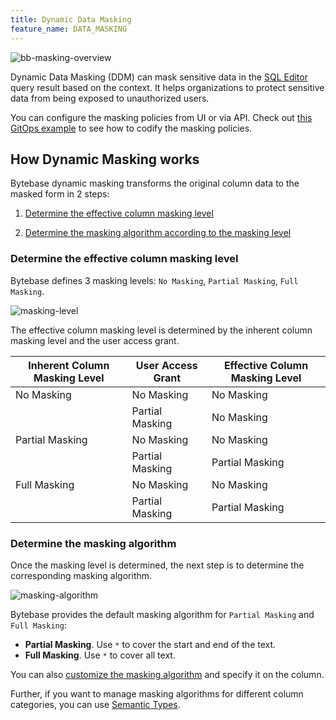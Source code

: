 ```yaml
---
title: Dynamic Data Masking
feature_name: DATA_MASKING
---
```


<TutorialBlock url="/docs/tutorials/data-masking" title="Step-by-Step Guide to Data Masking" />

![bb-masking-overview](/content/docs/security/data-masking/bb-masking-overview.webp)

Dynamic Data Masking (DDM) can mask sensitive data in the [SQL Editor](/docs/sql-editor/overview) query result based on the context. It helps
organizations to protect sensitive data from being exposed to unauthorized users.

<HintBlock type="info">

You can configure the masking policies from UI or via API. Check out [this GitOps example](https://github.com/bytebase/database-security-github-actions-example) to see how to codify the masking policies.

</HintBlock>

## How Dynamic Masking works

Bytebase dynamic masking transforms the original column data to the masked form in 2 steps:

1. [Determine the effective column masking level](#determine-the-effective-column-masking-level)

1. [Determine the masking algorithm according to the masking level](#determine-the-masking-algorithm)

### Determine the effective column masking level

Bytebase defines 3 masking levels: `No Masking`, `Partial Masking`, `Full Masking`.

![masking-level](/content/docs/security/data-masking/masking-level.webp)

The effective column masking level is determined by the inherent column masking level and the user access grant.

| Inherent Column Masking Level | User Access Grant | Effective Column Masking Level |
| ----------------------------- | ----------------- | ------------------------------ |
| No Masking                    | No Masking        | No Masking                     |
|                               | Partial Masking   | No Masking                     |
| Partial Masking               | No Masking        | No Masking                     |
|                               | Partial Masking   | Partial Masking                |
| Full Masking                  | No Masking        | No Masking                     |
|                               | Partial Masking   | Partial Masking                |

### Determine the masking algorithm

Once the masking level is determined, the next step is to determine the corresponding masking algorithm.

![masking-algorithm](/content/docs/security/data-masking/masking-algorithm.webp)

Bytebase provides the default masking algorithm for `Partial Masking` and `Full Masking`:

- **Partial Masking**. Use `*` to cover the start and end of the text.
- **Full Masking**. Use `*` to cover all text.

You can also [customize the masking algorithm](../masking-algorithm) and specify it on the column.

Further, if you want to manage masking algorithms for different column categories, you can use
[Semantic Types](../semantic-types).
